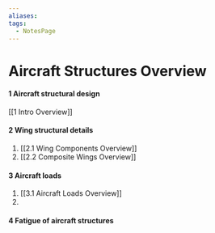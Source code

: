 ```yaml
---
aliases: 
tags:
  - NotesPage
---
```


# Aircraft Structures Overview


#### 1 Aircraft structural design

[[1 Intro Overview]]

#### 2 Wing structural details

1) [[2.1 Wing Components Overview]]
2) [[2.2 Composite Wings Overview]] 

#### 3 Aircraft loads
1) [[3.1 Aircraft Loads Overview]]
2) 

#### 4 Fatigue of aircraft structures
